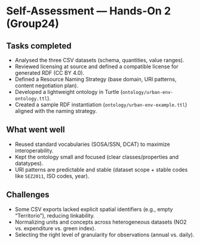 # Self-Assessment — Hands-On 2 (Group24)

## Tasks completed
- Analysed the three CSV datasets (schema, quantities, value ranges).
- Reviewed licensing at source and defined a compatible license for generated RDF (CC BY 4.0).
- Defined a Resource Naming Strategy (base domain, URI patterns, content negotiation plan).
- Developed a lightweight ontology in Turtle (`ontology/urban-env-ontology.ttl`).
- Created a sample RDF instantiation (`ontology/urban-env-example.ttl`) aligned with the naming strategy.

## What went well
- Reused standard vocabularies (SOSA/SSN, DCAT) to maximize interoperability.
- Kept the ontology small and focused (clear classes/properties and datatypes).
- URI patterns are predictable and stable (dataset scope + stable codes like `SEZ2011`, ISO codes, year).

## Challenges
- Some CSV exports lacked explicit spatial identifiers (e.g., empty “Territorio”), reducing linkability.
- Normalizing units and concepts across heterogeneous datasets (NO2 vs. expenditure vs. green index).
- Selecting the right level of granularity for observations (annual vs. daily).
